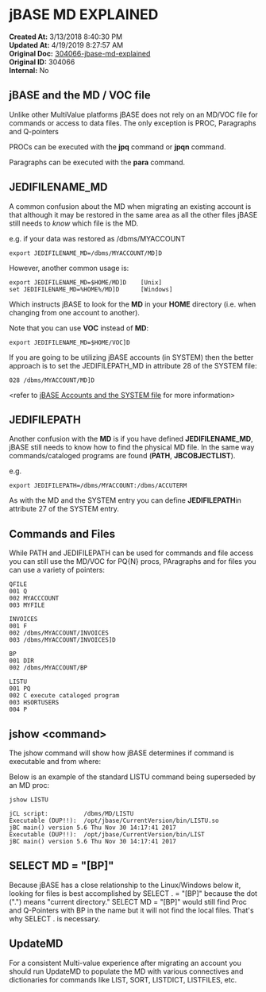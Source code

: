 # jBASE MD EXPLAINED

**Created At:** 3/13/2018 8:40:30 PM  
**Updated At:** 4/19/2019 8:27:57 AM  
**Original Doc:** [304066-jbase-md-explained](https://docs.jbase.com/coding-corner/304066-jbase-md-explained)  
**Original ID:** 304066  
**Internal:** No  


## jBASE and the MD / VOC file

Unlike other MultiValue platforms jBASE does not rely on an MD/VOC file for commands or access to data files. The only exception is PROC, Paragraphs and Q-pointers

PROCs can be executed with the **jpq** command or **jpqn** command.

Paragraphs can be executed with the **para** command.

## JEDIFILENAME\_MD

A common confusion about the MD when migrating an existing account is that although it may be restored in the same area as all the other files jBASE still needs to *know* which file is the MD.

e.g. if your data was restored as /dbms/MYACCOUNT

```
export JEDIFILENAME_MD=/dbms/MYACCOUNT/MD]D
```

However, another common usage is:

```
export JEDIFILENAME_MD=$HOME/MD]D    [Unix]
set JEDIFILENAME_MD=%HOME%/MD]D      [Windows]
```

Which instructs jBASE to look for the **MD** in your **HOME** directory (i.e. when changing from one account to another).

Note that you can use **VOC** instead of **MD**:

```
export JEDIFILENAME_MD=$HOME/VOC]D
```

If you are going to be utilizing jBASE accounts (in SYSTEM) then the better approach is to set the JEDIFILEPATH\_MD in attribute 28 of the SYSTEM file:

```
028 /dbms/MYACCOUNT/MD]D
```

&lt;refer to [jBASE Accounts and the SYSTEM file](./../../environment-variables/system-file) for more information&gt;



## JEDIFILEPATH

Another confusion with the **MD** is if you have defined **JEDIFILENAME\_MD**, jBASE still needs to know how to find the physical MD file. In the same way commands/cataloged programs are found (**PATH**, **JBCOBJECTLIST**).

e.g.

```
export JEDIFILEPATH=/dbms/MYACCOUNT:/dbms/ACCUTERM
```

As with the MD and the SYSTEM entry you can define **JEDIFILEPATH**in attribute 27 of the SYSTEM entry.



## Commands and Files

While PATH and JEDIFILEPATH can be used for commands and file access you can still use the MD/VOC for PQ{N} procs, PAragraphs and for files you can use a variety of pointers:

```
QFILE
001 Q
002 MYACCCOUNT
003 MYFILE
```

```
INVOICES
001 F
002 /dbms/MYACCOUNT/INVOICES
003 /dbms/MYACCOUNT/INVOICES]D
```

```
BP
001 DIR
002 /dbms/MYACCOUNT/BP
```

```
LISTU
001 PQ
002 C execute cataloged program
003 HSORTUSERS
004 P
```



## jshow &lt;command&gt;

The jshow command will show how jBASE determines if command is executable and from where: 

Below is an example of the standard LISTU command being superseded by an MD proc:

```
jshow LISTU

jCL script:          /dbms/MD/LISTU
Executable (DUP!!):  /opt/jbase/CurrentVersion/bin/LISTU.so
jBC main() version 5.6 Thu Nov 30 14:17:41 2017
Executable (DUP!!):  /opt/jbase/CurrentVersion/bin/LIST
jBC main() version 5.6 Thu Nov 30 14:17:41 2017
```

## SELECT MD = "[BP]"

Because jBASE has a close relationship to the Linux/Windows below it, looking for files is best accomplished by SELECT . = "[BP]" because the dot (".") means "current directory." SELECT MD = "[BP]" would still find Proc and Q-Pointers with BP in the name but it will not find the local files. That's why SELECT . is necessary.

## UpdateMD

For a consistent Multi-value experience after migrating an account you should run UpdateMD to populate the MD with various connectives and dictionaries for commands like LIST, SORT, LISTDICT, LISTFILES, etc.
